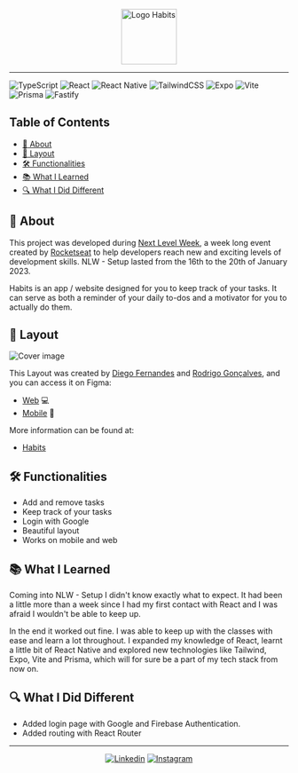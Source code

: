 <p align="center">
	<img src="https://user-images.githubusercontent.com/51165128/213353650-6b65de6c-81d8-4d09-be26-d7af9e23841f.svg" width="100" alt="Logo Habits">
</p>

---

![TypeScript](https://img.shields.io/badge/typescript-%23007ACC.svg?style=for-the-badge&logo=typescript&logoColor=white)
![React](https://img.shields.io/badge/react-%2320232a.svg?style=for-the-badge&logo=react&logoColor=%2361DAFB)
![React Native](https://img.shields.io/badge/react_native-%2320232a.svg?style=for-the-badge&logo=react&logoColor=%2361DAFB)
![TailwindCSS](https://img.shields.io/badge/tailwindcss-%2338B2AC.svg?style=for-the-badge&logo=tailwind-css&logoColor=white)
![Expo](https://img.shields.io/badge/expo-1C1E24?style=for-the-badge&logo=expo&logoColor=#D04A37)
![Vite](https://img.shields.io/badge/vite-%23646CFF.svg?style=for-the-badge&logo=vite&logoColor=white)
![Prisma](https://img.shields.io/badge/Prisma-3982CE?style=for-the-badge&logo=Prisma&logoColor=white)
![Fastify](https://img.shields.io/badge/fastify-%23000000.svg?style=for-the-badge&logo=fastify&logoColor=white)

## Table of Contents

- [📑 About](#📑-about)
- [🎨 Layout](#🎨-layout)
- [🛠️ Functionalities](#🛠️-functionalities)
- [📚 What I Learned](#📚-What-I-Learned)
- [🔍 What I Did Different](#🔍-What-I-Did-Different)

## 📑 About

This project was developed during [Next Level Week](https://lp.rocketseat.com.br/nlw), a week long event created by [Rocketseat](https://www.rocketseat.com.br/) to help developers reach new and exciting levels of development skills. NLW - Setup lasted from the 16th to the 20th of January 2023.

Habits is an app / website designed for you to keep track of your tasks. It can serve as both a reminder of your daily to-dos and a motivator for you to actually do them.

## 🎨 Layout

![Cover image](https://user-images.githubusercontent.com/51165128/213353508-e7bb08a3-30b1-469f-aab1-8c4647917f07.png)

This Layout was created by [Diego Fernandes](https://www.instagram.com/dieegosf/) and [Rodrigo Gonçalves](https://www.instagram.com/rodrigo.goncalves.s/), and you can access it on Figma:
   
- [Web](https://www.figma.com/file/vrjwWBPg33MDaFGGS6VKOl/Habits-(i)-(Community)?node-id=6%3A343&t=Jouvaisnb8yYh9ne-0) 💻
- [Mobile](https://www.figma.com/file/vrjwWBPg33MDaFGGS6VKOl/Habits-(i)-(Community)?node-id=0%3A1&t=Jouvaisnb8yYh9ne-0) 📱

More information can be found at:

- [Habits](https://efficient-sloth-d85.notion.site/NLW-11-Setup-4a8623c9e0bf415dbd5fdbe79f387a6e) 

## 🛠️ Functionalities

- Add and remove tasks
- Keep track of your tasks
- Login with Google
- Beautiful layout
- Works on mobile and web

## 📚 What I Learned

Coming into NLW - Setup I didn't know exactly what to expect. It had been a little more than a week since I had my first contact with React and I was afraid I wouldn't be able to keep up.

In the end it worked out fine. I was able to keep up with the classes with ease and learn a lot throughout. I expanded my knowledge of React, learnt a little bit of React Native and explored new technologies like Tailwind, Expo, Vite and Prisma, which will for sure be a part of my tech stack from now on.

## 🔍 What I Did Different

- Added login page with Google and Firebase Authentication.
- Added routing with React Router

---

<div align="center">

[![Linkedin](https://img.shields.io/badge/LinkedIn-0077B5?style=for-the-badge&logo=linkedin&logoColor=white)](https://www.linkedin.com/in/luhmeiy/)
[![Instagram](https://img.shields.io/badge/Instagram-E4405F?style=for-the-badge&logo=instagram&logoColor=white)](https://instagram.com/luhmeiy)

</div>
